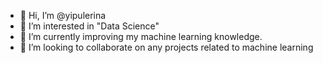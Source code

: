 - 👋 Hi, I’m @yipulerina
- 👀 I’m interested in "Data Science"
- 🌱 I’m currently improving my machine learning knowledge.
- 💞️ I’m looking to collaborate on any projects related to machine learning


<!---
yipulerina/yipulerina is a ✨ special ✨ repository because its `README.md` (this file) appears on your GitHub profile.
You can click the Preview link to take a look at your changes.
--->
